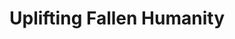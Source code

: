 ---
pid: CH179
title: Uplifting Fallen Humanity
location_transcription: South Street in front of Moorish Science Temple of America
  or Ben Franklin Parkway
zipcode: '19104'
outside_phl: 
neighborhood: University City,Belmont,Parkside,Powelton Village
age: '41'
age_range: 40-49
instagram: 
image_file_name: CH_179.jpg
proposal_transcription: |-
  prophet Noble Drew Ali carrying a woman (humanity) out of the water onto dry land. He adorns his famous fez, apron, sash, +feathered turban.
  statue of Noble Drew Ali. MSTA
topic: African Americans,Figure,History,Religion
topic_summary: 0, 0, 0, 0
type: Sculpture Statue,Memorial
keywords_other: 
credit: 
image_labels: 
twitter: 
facebook: 
permalink: "/monuments/ch179/"
layout: item-page
---